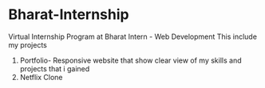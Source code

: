# Bharat-Internship
Virtual Internship Program at Bharat Intern - Web Development 
This include my projects
1. Portfolio- Responsive website that show clear view of my skills and projects that i gained
2. Netflix Clone 

